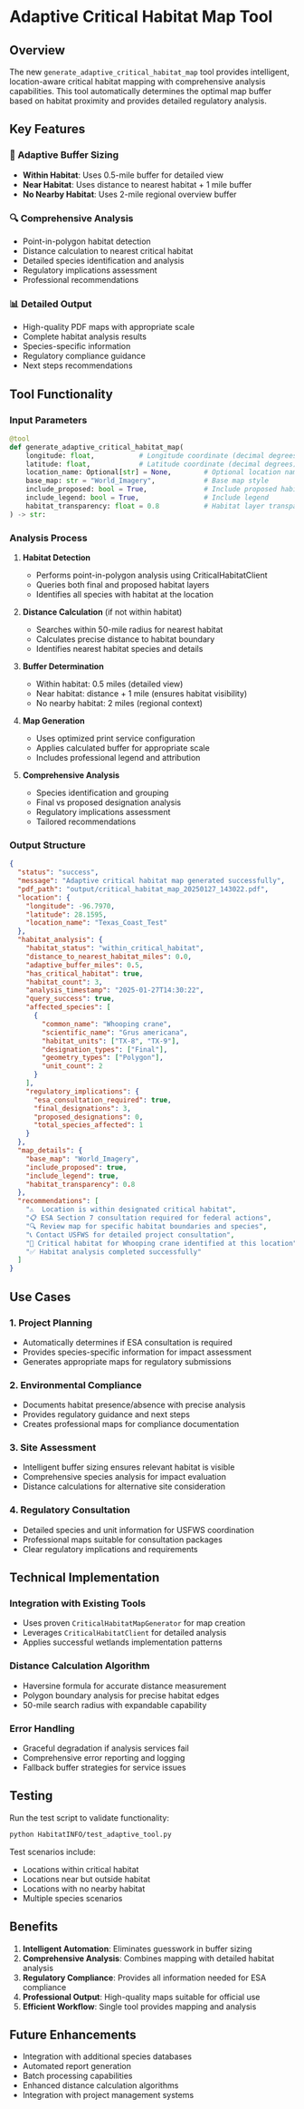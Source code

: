 # Adaptive Critical Habitat Map Tool

## Overview

The new `generate_adaptive_critical_habitat_map` tool provides intelligent, location-aware critical habitat mapping with comprehensive analysis capabilities. This tool automatically determines the optimal map buffer based on habitat proximity and provides detailed regulatory analysis.

## Key Features

### 🎯 Adaptive Buffer Sizing
- **Within Habitat**: Uses 0.5-mile buffer for detailed view
- **Near Habitat**: Uses distance to nearest habitat + 1 mile buffer
- **No Nearby Habitat**: Uses 2-mile regional overview buffer

### 🔍 Comprehensive Analysis
- Point-in-polygon habitat detection
- Distance calculation to nearest critical habitat
- Detailed species identification and analysis
- Regulatory implications assessment
- Professional recommendations

### 📊 Detailed Output
- High-quality PDF maps with appropriate scale
- Complete habitat analysis results
- Species-specific information
- Regulatory compliance guidance
- Next steps recommendations

## Tool Functionality

### Input Parameters
```python
@tool
def generate_adaptive_critical_habitat_map(
    longitude: float,           # Longitude coordinate (decimal degrees)
    latitude: float,            # Latitude coordinate (decimal degrees)
    location_name: Optional[str] = None,        # Optional location name
    base_map: str = "World_Imagery",            # Base map style
    include_proposed: bool = True,              # Include proposed habitat
    include_legend: bool = True,                # Include legend
    habitat_transparency: float = 0.8           # Habitat layer transparency
) -> str:
```

### Analysis Process

1. **Habitat Detection**
   - Performs point-in-polygon analysis using CriticalHabitatClient
   - Queries both final and proposed habitat layers
   - Identifies all species with habitat at the location

2. **Distance Calculation** (if not within habitat)
   - Searches within 50-mile radius for nearest habitat
   - Calculates precise distance to habitat boundary
   - Identifies nearest habitat species and details

3. **Buffer Determination**
   - Within habitat: 0.5 miles (detailed view)
   - Near habitat: distance + 1 mile (ensures habitat visibility)
   - No nearby habitat: 2 miles (regional context)

4. **Map Generation**
   - Uses optimized print service configuration
   - Applies calculated buffer for appropriate scale
   - Includes professional legend and attribution

5. **Comprehensive Analysis**
   - Species identification and grouping
   - Final vs proposed designation analysis
   - Regulatory implications assessment
   - Tailored recommendations

### Output Structure

```json
{
  "status": "success",
  "message": "Adaptive critical habitat map generated successfully",
  "pdf_path": "output/critical_habitat_map_20250127_143022.pdf",
  "location": {
    "longitude": -96.7970,
    "latitude": 28.1595,
    "location_name": "Texas_Coast_Test"
  },
  "habitat_analysis": {
    "habitat_status": "within_critical_habitat",
    "distance_to_nearest_habitat_miles": 0.0,
    "adaptive_buffer_miles": 0.5,
    "has_critical_habitat": true,
    "habitat_count": 3,
    "analysis_timestamp": "2025-01-27T14:30:22",
    "query_success": true,
    "affected_species": [
      {
        "common_name": "Whooping crane",
        "scientific_name": "Grus americana",
        "habitat_units": ["TX-8", "TX-9"],
        "designation_types": ["Final"],
        "geometry_types": ["Polygon"],
        "unit_count": 2
      }
    ],
    "regulatory_implications": {
      "esa_consultation_required": true,
      "final_designations": 3,
      "proposed_designations": 0,
      "total_species_affected": 1
    }
  },
  "map_details": {
    "base_map": "World_Imagery",
    "include_proposed": true,
    "include_legend": true,
    "habitat_transparency": 0.8
  },
  "recommendations": [
    "⚠️  Location is within designated critical habitat",
    "📋 ESA Section 7 consultation required for federal actions",
    "🔍 Review map for specific habitat boundaries and species",
    "📞 Contact USFWS for detailed project consultation",
    "🦎 Critical habitat for Whooping crane identified at this location",
    "✅ Habitat analysis completed successfully"
  ]
}
```

## Use Cases

### 1. Project Planning
- Automatically determines if ESA consultation is required
- Provides species-specific information for impact assessment
- Generates appropriate maps for regulatory submissions

### 2. Environmental Compliance
- Documents habitat presence/absence with precise analysis
- Provides regulatory guidance and next steps
- Creates professional maps for compliance documentation

### 3. Site Assessment
- Intelligent buffer sizing ensures relevant habitat is visible
- Comprehensive species analysis for impact evaluation
- Distance calculations for alternative site consideration

### 4. Regulatory Consultation
- Detailed species and unit information for USFWS coordination
- Professional maps suitable for consultation packages
- Clear regulatory implications and requirements

## Technical Implementation

### Integration with Existing Tools
- Uses proven `CriticalHabitatMapGenerator` for map creation
- Leverages `CriticalHabitatClient` for detailed analysis
- Applies successful wetlands implementation patterns

### Distance Calculation Algorithm
- Haversine formula for accurate distance measurement
- Polygon boundary analysis for precise habitat edges
- 50-mile search radius with expandable capability

### Error Handling
- Graceful degradation if analysis services fail
- Comprehensive error reporting and logging
- Fallback buffer strategies for service issues

## Testing

Run the test script to validate functionality:

```bash
python HabitatINFO/test_adaptive_tool.py
```

Test scenarios include:
- Locations within critical habitat
- Locations near but outside habitat
- Locations with no nearby habitat
- Multiple species scenarios

## Benefits

1. **Intelligent Automation**: Eliminates guesswork in buffer sizing
2. **Comprehensive Analysis**: Combines mapping with detailed habitat analysis
3. **Regulatory Compliance**: Provides all information needed for ESA compliance
4. **Professional Output**: High-quality maps suitable for official use
5. **Efficient Workflow**: Single tool provides mapping and analysis

## Future Enhancements

- Integration with additional species databases
- Automated report generation
- Batch processing capabilities
- Enhanced distance calculation algorithms
- Integration with project management systems 